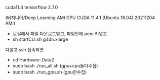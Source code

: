 cuda11.4
tensorflow 2.7.0

(버지니아/Deep Learning AMI GPU CUDA 11.4.1 (Ubuntu 18.04) 20211204 AMI)

- 로컬에서 파일 다운로드받고, 파일안에 pem 키넣고
- sh startCLI.sh g4dn.xlarge

다깔고 ssh 접속되면
- cd Hardware-Data2
- sudo bash ./run_all.sh (gpu+cpu둘다수집)
- sudo bash ./run_gpu.sh (gpu만수집)


